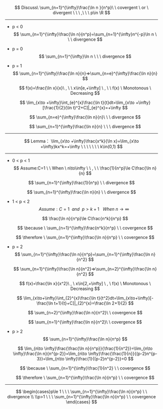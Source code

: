 $$
Discuss\ \sum_{n=1}^{\infty}\frac{\ln n }{n^p}\ \ covergent \ or \ divergent \ \ \ ,\ \ \ p\in \R
$$

------

- p < 0
  $$
  \sum_{n=1}^{\infty}\frac{\ln n}{n^p}=\sum_{n=1}^{\infty}n^{-p}\ln n \ \ \ divergence
  $$

- p = 0
  $$
  \sum_{n=1}^{\infty}\ln n \ \ \ divergence
  $$

- p = 1
  $$
  \sum_{n=1}^{\infty}\frac{\ln n}{n}=>\sum_{n=e}^{\infty}\frac{\ln n}{n}
  $$

  $$
  f(x)=\frac{\ln x}{x}\ , \ \ x\in[e,+\infty] \ , \ \ f(x) \ Monotonous \ Decreasing
  $$

  $$
  \lim_{x\to +\infty}\int_{e}^{x}\frac{\ln t}{t}dt=\lim_{x\to +\infty}[\frac{1}{2}(\ln t)^2+C]|_{e}^{x}=+\infty
  $$

  $$
  \sum_{n=e}^{\infty}\frac{\ln n}{n}\ \ \ divergence
  $$

  $$
  \sum_{n=1}^{\infty}\frac{\ln n}{n} \ \ \ divergence
  $$

------

$$
Lemma： \lim_{x\to +\infty}\frac{x^k}{\ln x}=\lim_{x\to +\infty}kx^k=+\infty \ \ \ \ \ \ \ k\in(0,1)
$$

------

- 0 < p < 1
  $$
  Assume:C=1 \ \ When \ n\to\infty \ \ , \ \ \frac{1}{n^p}\le C\frac{\ln n}{n}
  $$

$$
\sum_{n=1}^{\infty}\frac{1}{n^p} \ \ divergence
$$

$$
\sum_{n=1}^{\infty}\frac{\ln n}{n} \ \ divergence
$$

- 1 < p < 2
  $$
  Assume:C=1 \ \ and \ \ p>k+1 \ \ \  When \ n\to\infty \ \ 
  $$

  $$
  \frac{\ln n}{n^p}\le C\frac{n^k}{n^p}
  $$

  $$
  \because \ \sum_{n=1}^{\infty}\frac{n^k}{n^p} \ \ covergence
  $$

  $$
  \therefore \ \sum_{n=1}^{\infty}\frac{\ln n}{n^p} \ \ covergence
  $$

- p = 2
  $$
  \sum_{n=1}^{\infty}\frac{\ln n}{n^p}=\sum_{n=1}^{\infty}\frac{\ln n}{n^2}
  $$

  $$
  \sum_{n=1}^{\infty}\frac{\ln n}{n^2}=>\sum_{n=2}^{\infty}\frac{\ln n}{n^2}
  $$

  $$
  f(x)=\frac{\ln x}{x^2}\ , \ x\in[2,+\infty] \ , \ f(x) \ Monotonous \ Decreasing
  $$

  $$
  \lim_{x\to+\infty}\int_{2}^{x}\frac{\ln t}{t^2}dt=\lim_{x\to+\infty}[-\frac{\ln t+1}{t}+C]|_{2}^{x}=\frac{\ln 2+1}{2}
  $$

  $$
  \sum_{n=2}^{\infty}\frac{\ln n}{n^2}\ \ covergence
  $$

  $$
  \sum_{n=1}^{\infty}\frac{\ln n}{n^2}\ \ covergence
  $$

  

- p > 2
  $$
  \sum_{n=1}^{\infty}\frac{\ln n}{n^p}
  $$

  $$
  \lim_{n\to \infty}\frac{\frac{\ln n}{n^p}}{\frac{1}{n^2}}=\lim_{n\to \infty}\frac{\ln n}{n^{p-2}}=\lim_{n\to \infty}\frac{\frac{1}{n}}{(p-2)n^{p-3}}=\lim_{n\to \infty}\frac{1}{(p-2)n^{p-2}}=0
  $$

  $$
  \because \ \sum_{n=1}^{\infty}\frac{1}{n^2} \ \ covergence
  $$

  $$
  \therefore \ \sum_{n=1}^{\infty}\frac{\ln n}{n^p} \ \ covergence
  $$

------

$$
\begin{cases}p\le 1 \ \ \ \sum_{n=1}^{\infty}\frac{\ln n}{n^p} \ \ divergence
\\
\\p>1 \ \ \ \sum_{n=1}^{\infty}\frac{\ln n}{n^p} \ \ covergence
\end{cases}
$$

